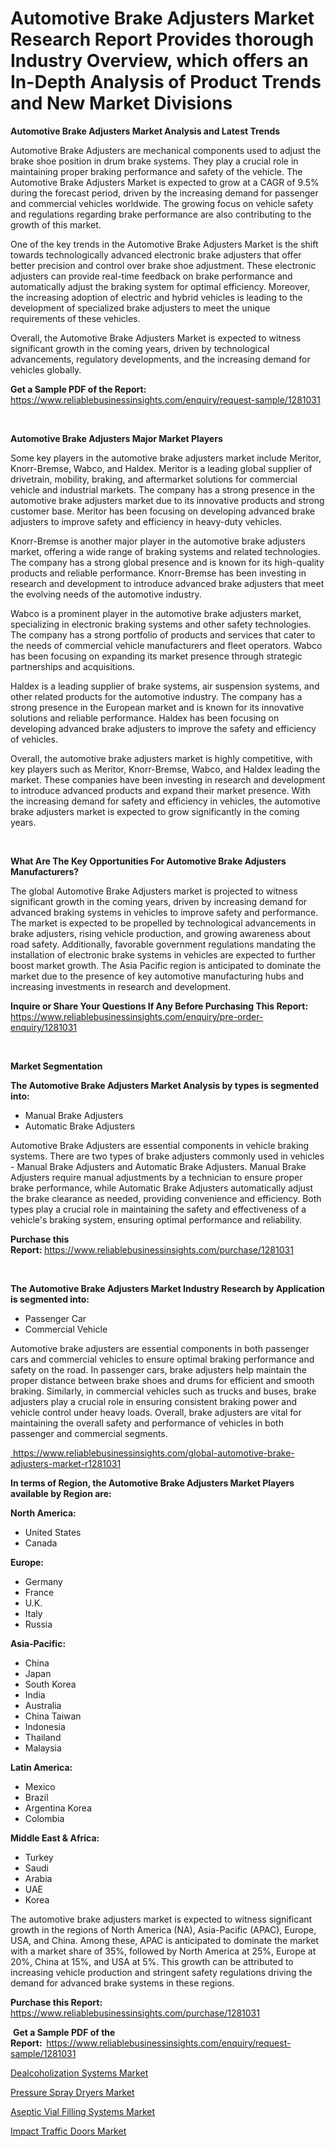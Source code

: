 <p><h1>Automotive Brake Adjusters Market Research Report Provides thorough Industry Overview, which offers an In-Depth Analysis of Product Trends and New Market Divisions</h1></p><p><strong>Automotive Brake Adjusters Market Analysis and Latest Trends</strong></p>
<p><p>Automotive Brake Adjusters are mechanical components used to adjust the brake shoe position in drum brake systems. They play a crucial role in maintaining proper braking performance and safety of the vehicle. The Automotive Brake Adjusters Market is expected to grow at a CAGR of 9.5% during the forecast period, driven by the increasing demand for passenger and commercial vehicles worldwide. The growing focus on vehicle safety and regulations regarding brake performance are also contributing to the growth of this market.</p><p>One of the key trends in the Automotive Brake Adjusters Market is the shift towards technologically advanced electronic brake adjusters that offer better precision and control over brake shoe adjustment. These electronic adjusters can provide real-time feedback on brake performance and automatically adjust the braking system for optimal efficiency. Moreover, the increasing adoption of electric and hybrid vehicles is leading to the development of specialized brake adjusters to meet the unique requirements of these vehicles.</p><p>Overall, the Automotive Brake Adjusters Market is expected to witness significant growth in the coming years, driven by technological advancements, regulatory developments, and the increasing demand for vehicles globally.</p></p>
<p><strong>Get a Sample PDF of the Report:&nbsp;</strong> <a href="https://www.reliablebusinessinsights.com/enquiry/request-sample/1281031">https://www.reliablebusinessinsights.com/enquiry/request-sample/1281031</a></p>
<p>&nbsp;</p>
<p><strong>Automotive Brake Adjusters Major Market Players</strong></p>
<p><p>Some key players in the automotive brake adjusters market include Meritor, Knorr-Bremse, Wabco, and Haldex. Meritor is a leading global supplier of drivetrain, mobility, braking, and aftermarket solutions for commercial vehicle and industrial markets. The company has a strong presence in the automotive brake adjusters market due to its innovative products and strong customer base. Meritor has been focusing on developing advanced brake adjusters to improve safety and efficiency in heavy-duty vehicles.</p><p>Knorr-Bremse is another major player in the automotive brake adjusters market, offering a wide range of braking systems and related technologies. The company has a strong global presence and is known for its high-quality products and reliable performance. Knorr-Bremse has been investing in research and development to introduce advanced brake adjusters that meet the evolving needs of the automotive industry.</p><p>Wabco is a prominent player in the automotive brake adjusters market, specializing in electronic braking systems and other safety technologies. The company has a strong portfolio of products and services that cater to the needs of commercial vehicle manufacturers and fleet operators. Wabco has been focusing on expanding its market presence through strategic partnerships and acquisitions.</p><p>Haldex is a leading supplier of brake systems, air suspension systems, and other related products for the automotive industry. The company has a strong presence in the European market and is known for its innovative solutions and reliable performance. Haldex has been focusing on developing advanced brake adjusters to improve the safety and efficiency of vehicles.</p><p>Overall, the automotive brake adjusters market is highly competitive, with key players such as Meritor, Knorr-Bremse, Wabco, and Haldex leading the market. These companies have been investing in research and development to introduce advanced products and expand their market presence. With the increasing demand for safety and efficiency in vehicles, the automotive brake adjusters market is expected to grow significantly in the coming years.</p></p>
<p>&nbsp;</p>
<p><strong>What Are The Key Opportunities For Automotive Brake Adjusters Manufacturers?</strong></p>
<p><p>The global Automotive Brake Adjusters market is projected to witness significant growth in the coming years, driven by increasing demand for advanced braking systems in vehicles to improve safety and performance. The market is expected to be propelled by technological advancements in brake adjusters, rising vehicle production, and growing awareness about road safety. Additionally, favorable government regulations mandating the installation of electronic brake systems in vehicles are expected to further boost market growth. The Asia Pacific region is anticipated to dominate the market due to the presence of key automotive manufacturing hubs and increasing investments in research and development.</p></p>
<p><strong>Inquire or Share Your Questions If Any Before Purchasing This Report:</strong> <a href="https://www.reliablebusinessinsights.com/enquiry/pre-order-enquiry/1281031">https://www.reliablebusinessinsights.com/enquiry/pre-order-enquiry/1281031</a></p>
<p>&nbsp;</p>
<p><strong>Market Segmentation</strong></p>
<p><strong>The Automotive Brake Adjusters Market Analysis by types is segmented into:</strong></p>
<p><ul><li>Manual Brake Adjusters</li><li>Automatic Brake Adjusters</li></ul></p>
<p><p>Automotive Brake Adjusters are essential components in vehicle braking systems. There are two types of brake adjusters commonly used in vehicles - Manual Brake Adjusters and Automatic Brake Adjusters. Manual Brake Adjusters require manual adjustments by a technician to ensure proper brake performance, while Automatic Brake Adjusters automatically adjust the brake clearance as needed, providing convenience and efficiency. Both types play a crucial role in maintaining the safety and effectiveness of a vehicle's braking system, ensuring optimal performance and reliability.</p></p>
<p><strong>Purchase this Report:&nbsp;</strong><a href="https://www.reliablebusinessinsights.com/purchase/1281031">https://www.reliablebusinessinsights.com/purchase/1281031</a></p>
<p>&nbsp;</p>
<p><strong>The Automotive Brake Adjusters Market Industry Research by Application is segmented into:</strong></p>
<p><ul><li>Passenger Car</li><li>Commercial Vehicle</li></ul></p>
<p><p>Automotive brake adjusters are essential components in both passenger cars and commercial vehicles to ensure optimal braking performance and safety on the road. In passenger cars, brake adjusters help maintain the proper distance between brake shoes and drums for efficient and smooth braking. Similarly, in commercial vehicles such as trucks and buses, brake adjusters play a crucial role in ensuring consistent braking power and vehicle control under heavy loads. Overall, brake adjusters are vital for maintaining the overall safety and performance of vehicles in both passenger and commercial segments.</p></p>
<p><a href="https://www.reliablebusinessinsights.com/global-automotive-brake-adjusters-market-r1281031">&nbsp;https://www.reliablebusinessinsights.com/global-automotive-brake-adjusters-market-r1281031</a></p>
<p><strong>In terms of Region, the Automotive Brake Adjusters Market Players available by Region are:</strong></p>
<p>
    <p> <strong> North America: </strong>
        <ul>
            <li>United States</li>
            <li>Canada</li>
        </ul>
        </p> 
    <p> <strong> Europe: </strong>
        <ul>
            <li>Germany</li>
            <li>France</li>
            <li>U.K.</li>
            <li>Italy</li>
            <li>Russia</li>
        </ul>
        </p> 
    <p> <strong> Asia-Pacific: </strong>
        <ul>
            <li>China</li>
            <li>Japan</li>
            <li>South Korea</li>
            <li>India</li>
            <li>Australia</li>
            <li>China Taiwan</li>
            <li>Indonesia</li>
            <li>Thailand</li>
            <li>Malaysia</li>
        </ul>
        </p> 
    <p> <strong> Latin America: </strong>
        <ul>
            <li>Mexico</li>
            <li>Brazil</li>
            <li>Argentina Korea</li>
            <li>Colombia</li>
        </ul>
        </p> 
    <p> <strong> Middle East & Africa: </strong>
        <ul>
            <li>Turkey</li>
            <li>Saudi</li>
            <li>Arabia</li>
            <li>UAE</li>
            <li>Korea</li>
        </ul>
    </p>
    </p>
<p><p>The automotive brake adjusters market is expected to witness significant growth in the regions of North America (NA), Asia-Pacific (APAC), Europe, USA, and China. Among these, APAC is anticipated to dominate the market with a market share of 35%, followed by North America at 25%, Europe at 20%, China at 15%, and USA at 5%. This growth can be attributed to increasing vehicle production and stringent safety regulations driving the demand for advanced brake systems in these regions.</p></p>
<p><strong>Purchase this Report: </strong><a href="https://www.reliablebusinessinsights.com/purchase/1281031">https://www.reliablebusinessinsights.com/purchase/1281031</a></p>
<p>&nbsp;<strong>Get a Sample PDF of the Report:&nbsp;&nbsp;</strong><a href="https://www.reliablebusinessinsights.com/enquiry/request-sample/1281031">https://www.reliablebusinessinsights.com/enquiry/request-sample/1281031</a></p>
<p><strong></strong></p>
<p><p><a href="https://www.linkedin.com/pulse/dealcoholization-systems-market-global-regional-analysis-caraf">Dealcoholization Systems Market</a></p><p><a href="https://www.linkedin.com/pulse/pressure-spray-dryers-market-size-growing-cagr-59-report-gumtc">Pressure Spray Dryers Market</a></p><p><a href="https://github.com/ChloeConn57/Market-Research-Report-List-1/blob/main/aseptic-vial-filling-systems-market.md">Aseptic Vial Filling Systems Market</a></p><p><a href="https://github.com/brittnycachero596/Market-Research-Report-List-1/blob/main/impact-traffic-doors-market.md">Impact Traffic Doors Market</a></p></p>